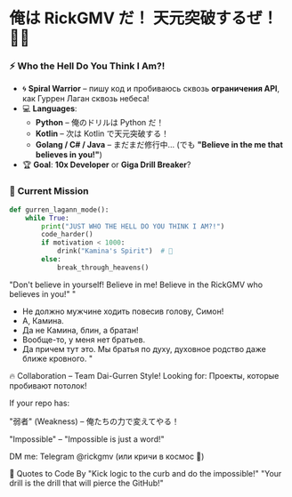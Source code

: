 # 俺は RickGMV だ！ 天元突破するぜ！ 🚀🔥  

### ⚡ **Who the Hell Do You Think I Am?!**  
- 🌀 **Spiral Warrior** – пишу код и пробиваюсь сквозь **ограничения API**, как Гуррен Лаган сквозь небеса!  
- 💻 **Languages**:  
  - **Python** – 俺のドリルは Python だ！  
  - **Kotlin** – 次は Kotlin で天元突破する！  
  - **Golang / C# / Java** – まだまだ修行中… (でも **"Believe in the me that believes in you!"**)  
- 🏆 **Goal**: **10x Developer** or **Giga Drill Breaker**?  

### 🚀 **Current Mission**  
```python
def gurren_lagann_mode():  
    while True:  
        print("JUST WHO THE HELL DO YOU THINK I AM?!")  
        code_harder()  
        if motivation < 1000:  
            drink("Kamina's Spirit")  # 🍶  
        else:  
            break_through_heavens()
```
"Don't believe in yourself! Believe in me! Believe in the RickGMV who believes in you!"
"
- Не должно мужчине ходить повесив голову, Симон!
- А, Камина.
- Да не Камина, блин, а братан!
- Вообще-то, у меня нет братьев.
- Да причем тут это. Мы братья по духу, духовное родство даже ближе кровного.
"

🔥 Collaboration – Team Dai-Gurren Style!
Looking for: Проекты, которые пробивают потолок!

If your repo has:

"弱者" (Weakness) – 俺たちの力で変えてやる！

"Impossible" – "Impossible is just a word!"

DM me: Telegram @rickgmv (или кричи в космос 🌌)

📜 Quotes to Code By
"Kick logic to the curb and do the impossible!"
"Your drill is the drill that will pierce the GitHub!"
